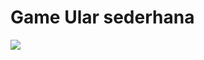 # Game Ular sederhana

<img src="https://github.com/apatheticmindfulness/GameUlar/misc/snake_game_demo.gif">
